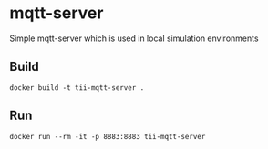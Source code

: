 # mqtt-server

Simple mqtt-server which is used in local simulation environments

## Build

```
docker build -t tii-mqtt-server .
```

## Run

```
docker run --rm -it -p 8883:8883 tii-mqtt-server
```
